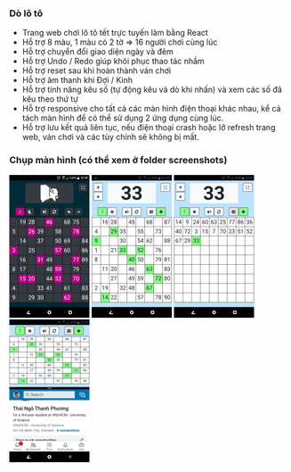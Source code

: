 ### Dò lô tô

- Trang web chơi lô tô tết trực tuyến làm bằng React
- Hỗ trợ 8 màu, 1 màu có 2 tờ => 16 người chơi cùng lúc
- Hỗ trợ chuyển đổi giao diện ngày và đêm
- Hỗ trợ Undo / Redo giúp khôi phục thao tác nhầm
- Hỗ trợ reset sau khi hoàn thành ván chơi
- Hỗ trợ âm thanh khi Đợi / Kinh
- Hỗ trợ tính năng kêu số (tự động kêu và dò khi nhấn) và xem các số đã kêu theo thứ tự
- Hỗ trợ responsive cho tất cả các màn hình điện thoại khác nhau, kể cả tách màn hình để có thể sử dụng 2 ứng dụng cùng lúc.
- Hỗ trợ lưu kết quả liên tục, nếu điện thoại crash hoặc lỡ refresh trang web, ván chơi và các tùy chỉnh sẽ không bị mất.

### Chụp màn hình (có thể xem ở folder screenshots)

<img src="./screenshots/pink_play_full.png" alt="Dò tờ màu hồng số 2 ở chế độ tối" style="zoom:25%;" />

<img src="./screenshots/auto_green_play_full.png" alt="Hỗ trợ kêu số tờ màu xanh lá số 1 ở chế độ sáng, màn hình tự động dò số" style="zoom:25%;" />

<img src="./screenshots/auto_green_show_full.png" alt="Hỗ trợ kêu số tờ màu xanh lá số một ở chế độ sáng, màn hình hiển thị các số đã kêu" style="zoom:25%;" />

<img src="./screenshots/auto_green_play_haft.png" alt="Hỗ trợ kêu số tự động tờ màu xanh lá số 1 ở chế độ sáng, màn hình chơi được tách ra, để có thể vừa chơi vừa lướt facebook" style="zoom:25%;" />
